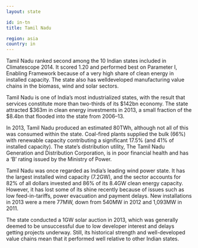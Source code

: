 ```yaml
---
layout: state

id: in-tn
title: Tamil Nadu

region: asia
country: in
---
```

Tamil Nadu ranked second among the 10 Indian states included in Climatescope 2014. It scored 1.20 and performed best on Parameter I, Enabling Framework because of a very high share of clean energy in installed capacity. The state also has welldeveloped manufacturing value chains in the biomass, wind and solar sectors.

Tamil Nadu is one of India’s most industrialized states, with the result that services constitute more than two-thirds of its $142bn economy. The state attracted $363m in clean energy investments in 2013, a small fraction of the $8.4bn that flooded into the state from 2006–13.

In 2013, Tamil Nadu produced an estimated 80TWh, although not all of this was consumed within the state. Coal-fired plants supplied the bulk (66%) with renewable capacity contributing a significant 17.5% (and 41% of installed capacity). The state’s distribution utility, The Tamil Nadu Generation and Distribution Corporation, is in poor financial health and has a ‘B’ rating issued by the Ministry of Power.

Tamil Nadu was once regarded as India’s leading wind power state. It has the largest installed wind capacity (7.2GW), and the sector accounts for 82% of all dollars invested and 86% of its 8.4GW clean energy capacity. However, it has lost some of its shine recently because of issues such as low feed-in-tariffs, power evacuation and payment delays. New installations in 2013 were a mere 77MW, down from 540MW in 2012 and 1,093MW in 2011.

The state conducted a 1GW solar auction in 2013, which was generally deemed to be unsuccessful due to low developer interest and delays getting projects underway. Still, its historical strength and well-developed value chains mean that it performed well relative to other Indian states.